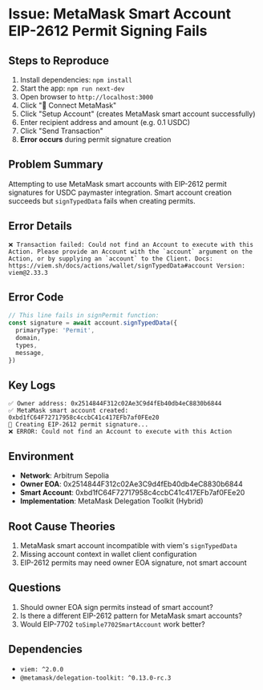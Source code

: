 # Issue: MetaMask Smart Account EIP-2612 Permit Signing Fails

## Steps to Reproduce
1. Install dependencies: `npm install`
2. Start the app: `npm run next-dev`
3. Open browser to `http://localhost:3000`
4. Click "🦊 Connect MetaMask" 
5. Click "Setup Account" (creates MetaMask smart account successfully)
6. Enter recipient address and amount (e.g. 0.1 USDC)
7. Click "Send Transaction"
8. **Error occurs** during permit signature creation

## Problem Summary
Attempting to use MetaMask smart accounts with EIP-2612 permit signatures for USDC paymaster integration. Smart account creation succeeds but `signTypedData` fails when creating permits.

## Error Details
```
❌ Transaction failed: Could not find an Account to execute with this Action. Please provide an Account with the `account` argument on the Action, or by supplying an `account` to the Client. Docs: https://viem.sh/docs/actions/wallet/signTypedData#account Version: viem@2.33.3
```

## Error Code
```typescript
// This line fails in signPermit function:
const signature = await account.signTypedData({
  primaryType: 'Permit',
  domain,
  types,
  message,
})
```

## Key Logs
```
✅ Owner address: 0x2514844F312c02Ae3C9d4fEb40db4eC8830b6844
✅ MetaMask smart account created: 0xbd1fC64F72717958c4ccbC41c417EFb7af0FEe20
📝 Creating EIP-2612 permit signature...
❌ ERROR: Could not find an Account to execute with this Action
```

## Environment
- **Network**: Arbitrum Sepolia
- **Owner EOA**: 0x2514844F312c02Ae3C9d4fEb40db4eC8830b6844  
- **Smart Account**: 0xbd1fC64F72717958c4ccbC41c417EFb7af0FEe20
- **Implementation**: MetaMask Delegation Toolkit (Hybrid)

## Root Cause Theories
1. MetaMask smart account incompatible with viem's `signTypedData`
2. Missing account context in wallet client configuration
3. EIP-2612 permits may need owner EOA signature, not smart account

## Questions
1. Should owner EOA sign permits instead of smart account?
2. Is there a different EIP-2612 pattern for MetaMask smart accounts?
3. Would EIP-7702 `toSimple7702SmartAccount` work better?

## Dependencies
- `viem: ^2.0.0`
- `@metamask/delegation-toolkit: ^0.13.0-rc.3`
